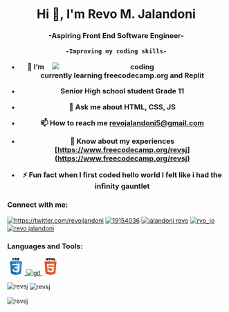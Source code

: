 <h1 align="center">Hi 👋, I'm Revo M. Jalandoni</h1>
<h3 align="center">-Aspiring Front End Software Engineer-

    
    -Improving my coding skills-

<img align="right" alt="coding" width="400" src="https://camo.githubusercontent.com/9792d43627b178fd4a45bcabb3647d7b34a62d64baf96a19abf6ea19d5cea8dd/68747470733a2f2f63646e2e6472696262626c652e636f6d2f75736572732f313138373833362f73637265656e73686f74732f363533393432392f70726f6772616d65722e676966">



- 🌱 I’m currently learning **freecodecamp.org and Replit**

-  Senior High school student **Grade 11**

- 💬 Ask me about **HTML, CSS, JS**

- 📫 How to reach me **revojalandoni5@gmail.com**

- 📄 Know about my experiences [https://www.freecodecamp.org/revsj](https://www.freecodecamp.org/revsj)
                             
- ⚡ Fun fact **when I first coded hello world I felt like i had the infinity gauntlet**

<h3 align="left">Connect with me:</h3>
<p align="left">
<a href="https://twitter.com/https://twitter.com/revojlandoni" target="blank"><img align="center" src="https://raw.githubusercontent.com/rahuldkjain/github-profile-readme-generator/master/src/images/icons/Social/twitter.svg" alt="https://twitter.com/revojlandoni" height="30" width="40" /></a>
<a href="https://stackoverflow.com/users/19154036" target="blank"><img align="center" src="https://raw.githubusercontent.com/rahuldkjain/github-profile-readme-generator/master/src/images/icons/Social/stack-overflow.svg" alt="19154036" height="30" width="40" /></a>
<a href="https://fb.com/jalandoni revo" target="blank"><img align="center" src="https://raw.githubusercontent.com/rahuldkjain/github-profile-readme-generator/master/src/images/icons/Social/facebook.svg" alt="jalandoni revo" height="30" width="40" /></a>
<a href="https://instagram.com/rvo_jo" target="blank"><img align="center" src="https://raw.githubusercontent.com/rahuldkjain/github-profile-readme-generator/master/src/images/icons/Social/instagram.svg" alt="rvo_jo" height="30" width="40" /></a>
<a href="https://www.youtube.com/c/revo jalandoni" target="blank"><img align="center" src="https://raw.githubusercontent.com/rahuldkjain/github-profile-readme-generator/master/src/images/icons/Social/youtube.svg" alt="revo jalandoni" height="30" width="40" /></a>
</p>

<h3 align="left">Languages and Tools:</h3>
<p align="left"> <a href="https://www.w3schools.com/css/" target="_blank" rel="noreferrer"> <img src="https://raw.githubusercontent.com/devicons/devicon/master/icons/css3/css3-original-wordmark.svg" alt="css3" width="40" height="40"/> </a> <a href="https://git-scm.com/" target="_blank" rel="noreferrer"> <img src="https://www.vectorlogo.zone/logos/git-scm/git-scm-icon.svg" alt="git" width="40" height="40"/> </a> <a href="https://www.w3.org/html/" target="_blank" rel="noreferrer"> <img src="https://raw.githubusercontent.com/devicons/devicon/master/icons/html5/html5-original-wordmark.svg" alt="html5" width="40" height="40"/> </a> </p>

<p><img align="left" src="https://github-readme-stats.vercel.app/api/top-langs?username=revsj&show_icons=true&locale=en&layout=compact" alt="revsj" /></p>

<p>&nbsp;<img align="center" src="https://github-readme-stats.vercel.app/api?username=revsj&show_icons=true&locale=en" alt="revsj" /></p>

<p><img align="center" src="https://github-readme-streak-stats.herokuapp.com/?user=revsj&" alt="revsj" /></p>
